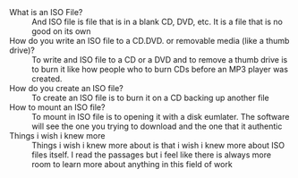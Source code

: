 <dl>
  <dt>What is an ISO File?</dt>
  <dd>And ISO file is file that is in a blank CD, DVD, etc. It is a file that is no good on its own </dd>
<dt>How do you write an ISO file to a CD.DVD. or removable media (like a thumb drive)?</dt>
  <dd>To write and ISO file to a CD or a DVD and to remove a thumb drive is to burn it like how people who to burn CDs before an MP3 player
  was created.</dd>
<dt>How do you create an ISO file?</dt>
<dd>To create an ISO file is to burn it on a CD backing up another file</dd>
<dt>How to mount an ISO file?</dt>
<dd>To mount in ISO file is to opening it with a disk eumlater. The software will see the one you trying to download
and the one that it authentic</dd>
  <dt>Things i wish i knew more</dt>
  <dd>Things i wish i knew more about is that i wish i knew more about ISO files itself. I read the passages but i feel like 
  there is always more room to learn more about anything in this field of work</dd>
</dl>
